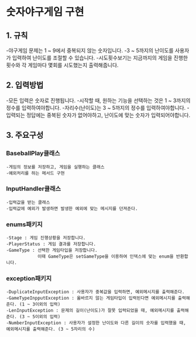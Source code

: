 # 숫자야구게임 구현
## 1. 규칙

  -야구게임 문제는 1 ~ 9에서 중복되지 않는 숫자입니다.
  -3 ~ 5까지의 난이도를 사용자가 입력하여 난이도를 조절할 수 있습니다.
  -시도횟수보기는 지금까지의 게임을 진행한 횟수와 각 게임마다 몇회를 시도했는지 출력해줍니다.

## 2. 입력방법

  -모든 입력은 숫자로 진행됩니다.
  -시작할 때, 원하는 기능을 선택하는 것은 1 ~ 3까지의 정수를 입력하여야합니다.
  -자리수(난이도)는 3 ~ 5까지의 정수를 입력하여야합니다.
  -입력되는 정답에는 중복된 숫자가 없어야하고, 난이도에 맞는 숫자가 입력되어야합니다.

  ## 3. 주요구성
  ### BaseballPlay클래스
  
    -게임의 정보를 저장하고, 게임을 실행하는 클래스
    -예외처리를 하는 메서드 구현
  
  ### InputHandler클래스
  
    -입력값을 받는 클래스
    -입력값에 예외가 발생하면 발생한 예외에 맞는 메시지를 던져준다.

  ### enums패키지
  
    -Stage : 게임 진행상황을 저장합니다.
    -PlayerStatus : 게임 결과를 저장합니다.
    -GameType : 선택한 게임타입을 저장합니다.
                이때 GameType은 setGameType을 이용하여 인덱스에 맞는 enum을 반환합니다.

  ### exception패키지
  
    -DuplicateInputException : 사용자가 중복값을 입력하면, 예외메시지를 출력해준다.
    -GameTypeInpputException : 옳바르지 않는 게임타입이 입력된다면 예외메시지를 출력해준다. (1 ~ 3이외의 입력)
    -LenInputException : 문제의 길이(난이도)가 잘못 입력되었을 때, 예외메시지를 출력해준다. (3 ~ 5이외의 입력)
    -NumberInputException : 사용자가 설정한 난이도와 다른 길이의 숫자를 입력했을 때, 예외메시지를 출력해준다. (3 ~ 5자리의 수)
